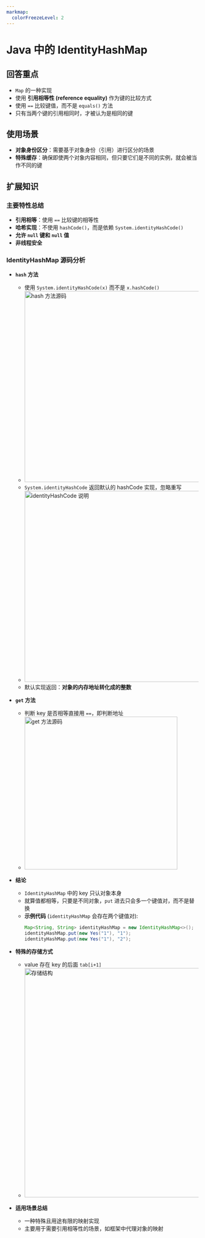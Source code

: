 ```yaml
---
markmap:
  colorFreezeLevel: 2
---
```


# Java 中的 IdentityHashMap

## 回答重点

- `Map` 的一种实现
- 使用 **引用相等性 (reference equality)** 作为键的比较方式
- 使用 `==` 比较键值，而不是 `equals()` 方法
- 只有当两个键的引用相同时，才被认为是相同的键

## 使用场景

- **对象身份区分**：需要基于对象身份（引用）进行区分的场景
- **特殊缓存**：确保即使两个对象内容相同，但只要它们是不同的实例，就会被当作不同的键

## 扩展知识

### 主要特性总结

- **引用相等**：使用 `==` 比较键的相等性
- **哈希实现**：不使用 `hashCode()`，而是依赖 `System.identityHashCode()`
- **允许 `null` 键和 `null` 值**
- **非线程安全**

### IdentityHashMap 源码分析

- **`hash` 方法**

  - 使用 `System.identityHashCode(x)` 而不是 `x.hashCode()`
  - <img src="https://pic.code-nav.cn/mianshiya/question_picture/1783397053004488705/20220219203206_mianshiya.png" alt="hash 方法源码" width="500">
  - `System.identityHashCode` 返回默认的 hashCode 实现，忽略重写
  - <img src="https://pic.code-nav.cn/mianshiya/question_picture/1783397053004488705/20220219203221_mianshiya.png" alt="identityHashCode 说明" width="500">
  - 默认实现返回：**对象的内存地址转化成的整数**

- **`get` 方法**

  - 判断 key 是否相等直接用 `==`，即判断地址
  - <img src="https://pic.code-nav.cn/mianshiya/question_picture/1783397053004488705/20220219203229_mianshiya.png" alt="get 方法源码" width="400">

- **结论**

  - `IdentityHashMap` 中的 key 只认对象本身
  - 就算值都相等，只要是不同对象，`put` 进去只会多一个键值对，而不是替换
  - **示例代码** (`identityHashMap` 会存在两个键值对):
    ```java
    Map<String, String> identityHashMap = new IdentityHashMap<>();
    identityHashMap.put(new Yes("1"), "1");
    identityHashMap.put(new Yes("1"), "2");
    ```

- **特殊的存储方式**

  - value 存在 key 的后面 `tab[i+1]`
  - <img src="https://pic.code-nav.cn/mianshiya/question_picture/1783397053004488705/20220219203238_mianshiya.png" alt="存储结构" width="600">

- **适用场景总结**
  - 一种特殊且用途有限的映射实现
  - 主要用于需要引用相等性的场景，如框架中代理对象的映射

